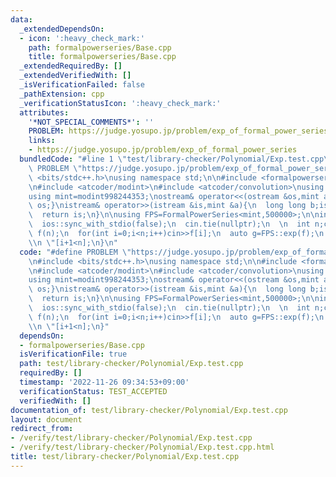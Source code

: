 ```yaml
---
data:
  _extendedDependsOn:
  - icon: ':heavy_check_mark:'
    path: formalpowerseries/Base.cpp
    title: formalpowerseries/Base.cpp
  _extendedRequiredBy: []
  _extendedVerifiedWith: []
  _isVerificationFailed: false
  _pathExtension: cpp
  _verificationStatusIcon: ':heavy_check_mark:'
  attributes:
    '*NOT_SPECIAL_COMMENTS*': ''
    PROBLEM: https://judge.yosupo.jp/problem/exp_of_formal_power_series
    links:
    - https://judge.yosupo.jp/problem/exp_of_formal_power_series
  bundledCode: "#line 1 \"test/library-checker/Polynomial/Exp.test.cpp\"\n#define\
    \ PROBLEM \"https://judge.yosupo.jp/problem/exp_of_formal_power_series\"\n#include\
    \ <bits/stdc++.h>\nusing namespace std;\n\n#include <formalpowerseries/Base.cpp>\n\
    \n#include <atcoder/modint>\n#include <atcoder/convolution>\nusing namespace atcoder;\n\
    using mint=modint998244353;\nostream& operator<<(ostream &os,mint a){os<<a.val();return\
    \ os;}\nistream& operator>>(istream &is,mint &a){\n  long long b;is>>b;a=b;\n\
    \  return is;\n}\n\nusing FPS=FormalPowerSeries<mint,500000>;\n\nint main(){\n\
    \  ios::sync_with_stdio(false);\n  cin.tie(nullptr);\n  \n  int n;cin>>n;\n  FPS\
    \ f(n);\n  for(int i=0;i<n;i++)cin>>f[i];\n  auto g=FPS::exp(f);\n  for(int i=0;i<n;i++)cout<<g[i]<<\"\
    \\n \"[i+1<n];\n}\n"
  code: "#define PROBLEM \"https://judge.yosupo.jp/problem/exp_of_formal_power_series\"\
    \n#include <bits/stdc++.h>\nusing namespace std;\n\n#include <formalpowerseries/Base.cpp>\n\
    \n#include <atcoder/modint>\n#include <atcoder/convolution>\nusing namespace atcoder;\n\
    using mint=modint998244353;\nostream& operator<<(ostream &os,mint a){os<<a.val();return\
    \ os;}\nistream& operator>>(istream &is,mint &a){\n  long long b;is>>b;a=b;\n\
    \  return is;\n}\n\nusing FPS=FormalPowerSeries<mint,500000>;\n\nint main(){\n\
    \  ios::sync_with_stdio(false);\n  cin.tie(nullptr);\n  \n  int n;cin>>n;\n  FPS\
    \ f(n);\n  for(int i=0;i<n;i++)cin>>f[i];\n  auto g=FPS::exp(f);\n  for(int i=0;i<n;i++)cout<<g[i]<<\"\
    \\n \"[i+1<n];\n}"
  dependsOn:
  - formalpowerseries/Base.cpp
  isVerificationFile: true
  path: test/library-checker/Polynomial/Exp.test.cpp
  requiredBy: []
  timestamp: '2022-11-26 09:34:53+09:00'
  verificationStatus: TEST_ACCEPTED
  verifiedWith: []
documentation_of: test/library-checker/Polynomial/Exp.test.cpp
layout: document
redirect_from:
- /verify/test/library-checker/Polynomial/Exp.test.cpp
- /verify/test/library-checker/Polynomial/Exp.test.cpp.html
title: test/library-checker/Polynomial/Exp.test.cpp
---
```

